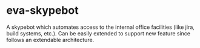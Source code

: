 eva-skypebot
============

A skypebot which automates access to the internal office facilities (like jira, build systems, etc.). Can be easily extended to support new feature since follows an extendable architecture.
